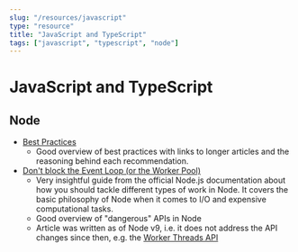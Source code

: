 ```yaml
---
slug: "/resources/javascript"
type: "resource"
title: "JavaScript and TypeScript"
tags: ["javascript", "typescript", "node"]
---
```


# JavaScript and TypeScript

## Node

- [Best Practices](https://github.com/goldbergyoni/nodebestpractices)
  - Good overview of best practices with links to longer articles and the reasoning behind each recommendation.
- [Don't block the Event Loop (or the Worker Pool)](https://nodejs.org/en/docs/guides/dont-block-the-event-loop/)
  - Very insightful guide from the official Node.js documentation about how you should tackle different types of work in Node. It covers the basic philosophy of Node when it comes to I/O and expensive computational tasks.
  - Good overview of "dangerous" APIs in Node
  - Article was written as of Node v9, i.e. it does not address the API changes since then, e.g. the [Worker Threads API](https://nodejs.org/api/worker_threads.html)
